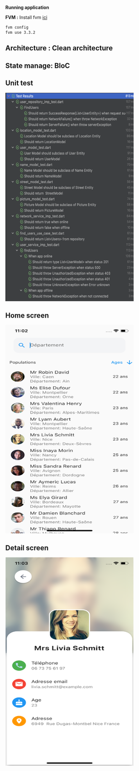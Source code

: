 **Running application**


**FVM :**
	Install fvm [ici](https://fvm.app/docs/getting_started/installation)


    fvm config
	fvm use 3.3.2




## Architecture : Clean architecture 

## State manage: BloC


## Unit test
<img src="https://github.com/babakoto/flutter_contact_book/blob/main/screens/unit_test.png" width="400" height="650"/>

## Home screen

<img src="https://github.com/babakoto/flutter_contact_book/blob/main/screens/home.png" width="400" height="650" />

## Detail screen

<img src="https://github.com/babakoto/flutter_contact_book/blob/main/screens/detail.png" width="400" height="650"/>

